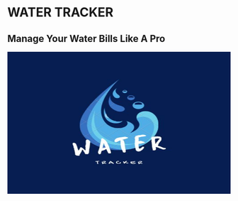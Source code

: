 # WATER TRACKER
## Manage Your  Water Bills Like A Pro
<img style="width: 100% ;height: 20rem" src="./Banner/Water.jpg">
